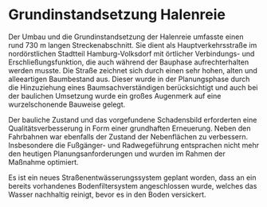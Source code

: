 # Grundinstandsetzung Halenreie

Der Umbau und die Grundinstandsetzung der Halenreie umfasste einen rund 730 m
langen Streckenabschnitt. Sie dient als Hauptverkehrsstraße im 
nordörstlichen Stadtteil Hamburg-Volksdorf mit örtlicher Verbindungs- 
und Erschließungsfunktion, die auch während der Bauphase 
aufrechterhalten werden musste. Die Straße zeichnet sich durch einen 
sehr hohen, alten und alleeartigen Baumbestand aus. Dieser wurde in der 
Planungsphase durch die Hinzuziehung eines Baumsachverständigen 
berücksichtigt und auch bei der baulichen Umsetzung wurde ein großes 
Augenmerk auf eine wurzelschonende Bauweise gelegt.

Der bauliche Zustand und das vorgefundene Schadensbild erforderten eine 
Qualitätsverbesserung in Form einer grundhaften Erneuerung. Neben den 
Fahrbahnen war ebenfalls der Zustand der Nebenflächen zu verbessern. 
Insbesondere die Fußgänger- und Radwegeführung entsprachen nicht mehr 
den heutigen Planungsanforderungen und wurden im Rahmen der Maßnahme 
optimiert.

Es ist ein neues Straßenentwässerungssystem geplant worden, dass an ein 
bereits vorhandenes Bodenfiltersystem angeschlossen wurde, welches das 
Wasser nachhaltig reinigt, bevor es in den Boden versickert.